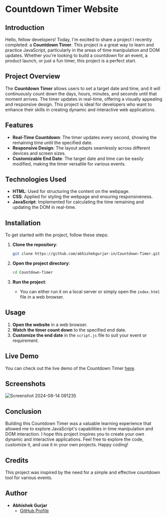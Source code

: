 # Countdown Timer Website

## Introduction

Hello, fellow developers! Today, I'm excited to share a project I recently completed: a **Countdown Timer**. This project is a great way to learn and practice JavaScript, particularly in the areas of time manipulation and DOM updates. Whether you're looking to build a countdown for an event, a product launch, or just a fun timer, this project is a perfect start.

## Project Overview

The **Countdown Timer** allows users to set a target date and time, and it will continuously count down the days, hours, minutes, and seconds until that moment arrives. The timer updates in real-time, offering a visually appealing and responsive design. This project is ideal for developers who want to enhance their skills in creating dynamic and interactive web applications.

## Features

- **Real-Time Countdown**: The timer updates every second, showing the remaining time until the specified date.
- **Responsive Design**: The layout adapts seamlessly across different devices and screen sizes.
- **Customizable End Date**: The target date and time can be easily modified, making the timer versatile for various events.

## Technologies Used

- **HTML**: Used for structuring the content on the webpage.
- **CSS**: Applied for styling the webpage and ensuring responsiveness.
- **JavaScript**: Implemented for calculating the time remaining and updating the DOM in real-time.


## Installation

To get started with the project, follow these steps:

1. **Clone the repository**:
    ```bash
    git clone https://github.com/abhishekgurjar-in/Countdown-Timer.git
    ```

2. **Open the project directory**:
    ```bash
    cd Countdown-Timer
    ```

3. **Run the project**:
    - You can either run it on a local server or simply open the `index.html` file in a web browser.

## Usage

1. **Open the website** in a web browser.
2. **Watch the timer count down** to the specified end date.
3. **Customize the end date** in the `script.js` file to suit your event or requirement.



## Live Demo

You can check out the live demo of the Countdown Timer [here](https://abhishekgurjar-in.github.io/Countdown-Timer/).


## Screenshots
![Screenshot 2024-08-14 091235](https://github.com/user-attachments/assets/0f3c55b1-1b1b-49b6-b44a-d483157db131)

## Conclusion

Building this Countdown Timer was a valuable learning experience that allowed me to explore JavaScript's capabilities in time manipulation and DOM interaction. I hope this project inspires you to create your own dynamic and interactive applications. Feel free to explore the code, customize it, and use it in your own projects. Happy coding!

## Credits

This project was inspired by the need for a simple and effective countdown tool for various events.

## Author

- **Abhishek Gurjar**
  - [GitHub Profile](https://github.com/abhishekgurjar-in)

